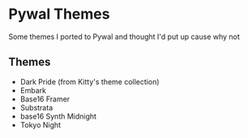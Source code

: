 # Pywal Themes
Some themes I ported to Pywal and thought I'd put up cause why not

## Themes
- Dark Pride (from Kitty's theme collection)
- Embark
- Base16 Framer
- Substrata
- base16 Synth Midnight
- Tokyo Night

